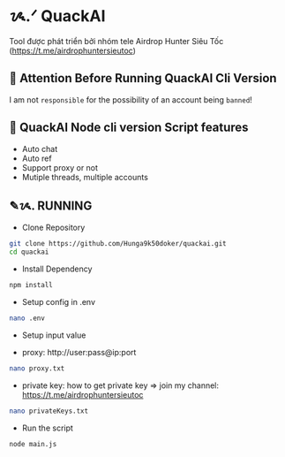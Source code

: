 # ᝰ.ᐟ QuackAI

Tool được phát triển bởi nhóm tele Airdrop Hunter Siêu Tốc (https://t.me/airdrophuntersieutoc)

## 🚨 Attention Before Running QuackAI Cli Version

I am not `responsible` for the possibility of an account being `banned`!

## 📎 QuackAI Node cli version Script features

- Auto chat
- Auto ref
- Support proxy or not
- Mutiple threads, multiple accounts

## ✎ᝰ. RUNNING

- Clone Repository

```bash
git clone https://github.com/Hunga9k50doker/quackai.git
cd quackai
```

- Install Dependency

```bash
npm install
```

- Setup config in .env

```bash
nano .env
```

- Setup input value

* proxy: http://user:pass@ip:port

```bash
nano proxy.txt
```

- private key: how to get private key => join my channel: https://t.me/airdrophuntersieutoc

```bash
nano privateKeys.txt
```

- Run the script

```bash
node main.js
```
